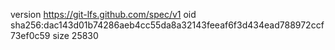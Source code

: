 version https://git-lfs.github.com/spec/v1
oid sha256:dac143d01b74286aeb4cc55da8a32143feeaf6f3d434ead788972ccf73ef0c59
size 25830
